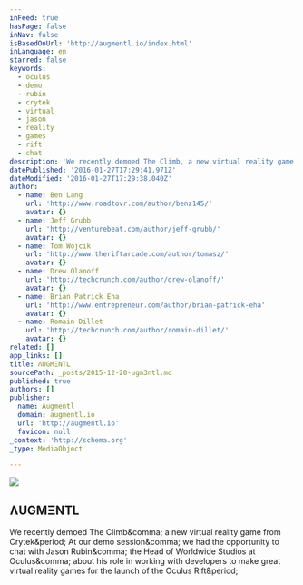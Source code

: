 ```yaml
---
inFeed: true
hasPage: false
inNav: false
isBasedOnUrl: 'http://augmentl.io/index.html'
inLanguage: en
starred: false
keywords:
  - oculus
  - demo
  - rubin
  - crytek
  - virtual
  - jason
  - reality
  - games
  - rift
  - chat
description: 'We recently demoed The Climb, a new virtual reality game from Crytek. At our demo session, we had the opportunity to chat with Jason Rubin, the Head of Worldwide Studios at Oculus, about his role in working with developers to make great virtual reality games for the launch of the Oculus Rift.'
datePublished: '2016-01-27T17:29:41.971Z'
dateModified: '2016-01-27T17:29:38.040Z'
author:
  - name: Ben Lang
    url: 'http://www.roadtovr.com/author/benz145/'
    avatar: {}
  - name: Jeff Grubb
    url: 'http://venturebeat.com/author/jeff-grubb/'
    avatar: {}
  - name: Tom Wojcik
    url: 'http://www.theriftarcade.com/author/tomasz/'
    avatar: {}
  - name: Drew Olanoff
    url: 'http://techcrunch.com/author/drew-olanoff/'
    avatar: {}
  - name: Brian Patrick Eha
    url: 'http://www.entrepreneur.com/author/brian-patrick-eha'
    avatar: {}
  - name: Romain Dillet
    url: 'http://techcrunch.com/author/romain-dillet/'
    avatar: {}
related: []
app_links: []
title: ɅUGMΞNTL
sourcePath: _posts/2015-12-20-ugm3ntl.md
published: true
authors: []
publisher:
  name: Augmentl
  domain: augmentl.io
  url: 'http://augmentl.io'
  favicon: null
_context: 'http://schema.org'
_type: MediaObject

---
```

![](https://the-grid-user-content.s3-us-west-2.amazonaws.com/1f4018e1-9ee5-40c0-8965-45cf9c3cae32.jpg)

<article style=""><h1>ɅUGMΞNTL</h1><p>We recently demoed The Climb&amp;comma; a new virtual reality game from Crytek&amp;period; At our demo session&amp;comma; we had the opportunity to chat with Jason Rubin&amp;comma; the Head of Worldwide Studios at Oculus&amp;comma; about his role in working with developers to make great virtual reality games for the launch of the Oculus Rift&amp;period;</p></article>